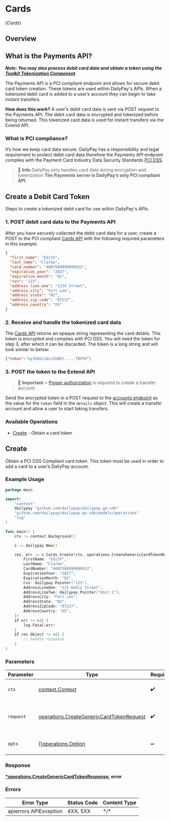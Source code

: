 # Cards
(*Cards*)

## Overview

## What is the Payments API?

**_Note: You may also process debit card data and obtain a token using the [Toolkit Tokenization Component](/#tag/Tokenization)_**

The Payments API is a PCI compliant endpoint and allows for secure debit card token creation. These tokens are used within DailyPay's APIs. When a tokenized debit card is added to a user’s account they can begin to take instant transfers.

**How does this work?** A user's debit card data is sent via POST request to the Payments API. The debit card data is encrypted and tokenized before being returned. This tokenized card data is used for instant transfers via the Extend API.

### What is PCI compliance?

It’s how we keep card data secure. DailyPay has a responsibility and legal requirement to protect debit card data therefore the Payments API endpoint complies with the Payment Card Industry Data Security Standards [PCI DSS](https://www.pcisecuritystandards.org/).

> 📘 **Info**
> DailyPay only handles card data during encryption and tokenization
> **The Payments server is DailyPay’s only PCI compliant API.**

## Create a Debit Card Token

Steps to create a tokenized debit card for use within DailyPay's APIs.

### 1. POST debit card data to the Payments API

After you have securely collected the debit card data for a user, create a POST to the PCI compliant [Cards API](/#tag/Cards/Create-a-Debit-Card-Token) with the following required parameters in this example.

```json
{
  "first_name": "Edith",
  "last_name": "Clarke",
  "card_number": "4007589999999912",
  "expiration_year": "2027",
  "expiration_month": "02",
  "cvv": "123",
  "address_line_one": "1234 Street",
  "address_city": "Fort Lee",
  "address_state": "NJ",
  "address_zip_code": "07237",
  "address_country": "US"
}
```

### 2. Receive and handle the tokenized card data

The [Cards API](/#tag/Cards/Create-a-Debit-Card-Token) returns an opaque string representing the card details. This token is encrypted and complies with PCI DSS. You will need the token for step 3, after which it can be discarded. The token is a long string and will look similar to below:

```json
{"token":"eyJhbGciOiJSU0Et.....T0FFU”}
```

### 3. POST the token to the Extend API

> 📘 **Important** > [Proper authorization](/#tag/Authentication) is required to create a transfer account.

Send the encrypted token in a POST request to the [accounts endpoint](/#tag/Accounts/operation/createAccount) as the value for the `token` field in the `details` object. This will create a transfer account and allow a user to start taking transfers.


### Available Operations

* [Create](#create) - Obtain a card token

## Create

Obtain a PCI DSS Compliant card token. This token must be used in order to add a card to a user’s DailyPay account.

### Example Usage

<!-- UsageSnippet language="go" operationID="createGenericCardToken" method="post" path="/cards/generic" -->
```go
package main

import(
	"context"
	dailypay "github.com/dailypay/dailypay-go-sdk"
	"github.com/dailypay/dailypay-go-sdk/models/operations"
	"log"
)

func main() {
    ctx := context.Background()

    s := dailypay.New()

    res, err := s.Cards.Create(ctx, operations.CreateGenericCardTokenRequest{
        FirstName: "Edith",
        LastName: "Clarke",
        CardNumber: "4007589999999912",
        ExpirationYear: "2027",
        ExpirationMonth: "02",
        Cvv: dailypay.Pointer("123"),
        AddressLineOne: "123 Kebly Street",
        AddressLineTwo: dailypay.Pointer("Unit C"),
        AddressCity: "Fort Lee",
        AddressState: "NJ",
        AddressZipCode: "07237",
        AddressCountry: "US",
    })
    if err != nil {
        log.Fatal(err)
    }
    if res.Object != nil {
        // handle response
    }
}
```

### Parameters

| Parameter                                                                                            | Type                                                                                                 | Required                                                                                             | Description                                                                                          |
| ---------------------------------------------------------------------------------------------------- | ---------------------------------------------------------------------------------------------------- | ---------------------------------------------------------------------------------------------------- | ---------------------------------------------------------------------------------------------------- |
| `ctx`                                                                                                | [context.Context](https://pkg.go.dev/context#Context)                                                | :heavy_check_mark:                                                                                   | The context to use for the request.                                                                  |
| `request`                                                                                            | [operations.CreateGenericCardTokenRequest](../../models/operations/creategenericcardtokenrequest.md) | :heavy_check_mark:                                                                                   | The request object to use for the request.                                                           |
| `opts`                                                                                               | [][operations.Option](../../models/operations/option.md)                                             | :heavy_minus_sign:                                                                                   | The options for this request.                                                                        |

### Response

**[*operations.CreateGenericCardTokenResponse](../../models/operations/creategenericcardtokenresponse.md), error**

### Errors

| Error Type             | Status Code            | Content Type           |
| ---------------------- | ---------------------- | ---------------------- |
| apierrors.APIException | 4XX, 5XX               | \*/\*                  |
